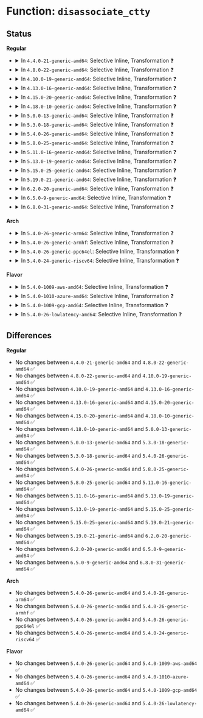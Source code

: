 # Function: <code>disassociate_ctty</code>

## Status
<b>Regular</b>
<ul>
<li>
<details>
<summary>In <code>4.4.0-21-generic-amd64</code>: Selective Inline, Transformation ❓</summary>

```c
void disassociate_ctty(int on_exit)
```

```json
{
  "name": "disassociate_ctty",
  "collision_type": "Unique Global",
  "inline_type": "Selective",
  "funcs": [
    {
      "addr": 18446744071583964704,
      "name": "disassociate_ctty",
      "external": true,
      "loc": "drivers/tty/tty_io.c:882",
      "file": "drivers/tty/tty_io.c",
      "inline": "not declared, inlined",
      "caller_inline": [
        "drivers/tty/tty_io.c:no_tty"
      ],
      "caller_func": [
        "kernel/exit.c:do_exit",
        "drivers/tty/tty_io.c:no_tty"
      ]
    }
  ],
  "symbols": [
    {
      "addr": 18446744071583964704,
      "name": "disassociate_ctty.part.25",
      "section": ".text",
      "bind": "STB_LOCAL",
      "size": 684
    },
    {
      "addr": 18446744071583965456,
      "name": "disassociate_ctty",
      "section": ".text",
      "bind": "STB_GLOBAL",
      "size": 43
    }
  ]
}
```
</details>
</li>
<li>
<details>
<summary>In <code>4.8.0-22-generic-amd64</code>: Selective Inline, Transformation ❓</summary>

```c
void disassociate_ctty(int on_exit)
```

```json
{
  "name": "disassociate_ctty",
  "collision_type": "Unique Global",
  "inline_type": "Selective",
  "funcs": [
    {
      "addr": 18446744071584299715,
      "name": "disassociate_ctty",
      "external": true,
      "loc": "drivers/tty/tty_io.c:888",
      "file": "drivers/tty/tty_io.c",
      "inline": "not declared, inlined",
      "caller_inline": [
        "drivers/tty/tty_io.c:no_tty"
      ],
      "caller_func": [
        "kernel/exit.c:do_exit",
        "drivers/tty/tty_io.c:no_tty"
      ]
    }
  ],
  "symbols": [
    {
      "addr": 18446744071584298912,
      "name": "disassociate_ctty.part.26",
      "section": ".text",
      "bind": "STB_LOCAL",
      "size": 666
    },
    {
      "addr": 18446744071584299648,
      "name": "disassociate_ctty",
      "section": ".text",
      "bind": "STB_GLOBAL",
      "size": 43
    }
  ]
}
```
</details>
</li>
<li>
<details>
<summary>In <code>4.10.0-19-generic-amd64</code>: Selective Inline, Transformation ❓</summary>

```c
void disassociate_ctty(int on_exit)
```

```json
{
  "name": "disassociate_ctty",
  "collision_type": "Unique Global",
  "inline_type": "Selective",
  "funcs": [
    {
      "addr": 18446744071584481779,
      "name": "disassociate_ctty",
      "external": true,
      "loc": "drivers/tty/tty_io.c:888",
      "file": "drivers/tty/tty_io.c",
      "inline": "not declared, inlined",
      "caller_inline": [
        "drivers/tty/tty_io.c:no_tty"
      ],
      "caller_func": [
        "kernel/exit.c:do_exit",
        "drivers/tty/tty_io.c:no_tty"
      ]
    }
  ],
  "symbols": [
    {
      "addr": 18446744071584480976,
      "name": "disassociate_ctty.part.28",
      "section": ".text",
      "bind": "STB_LOCAL",
      "size": 666
    },
    {
      "addr": 18446744071584481712,
      "name": "disassociate_ctty",
      "section": ".text",
      "bind": "STB_GLOBAL",
      "size": 43
    }
  ]
}
```
</details>
</li>
<li>
<details>
<summary>In <code>4.13.0-16-generic-amd64</code>: Selective Inline, Transformation ❓</summary>

```c
void disassociate_ctty(int on_exit)
```

```json
{
  "name": "disassociate_ctty",
  "collision_type": "Unique Global",
  "inline_type": "Selective",
  "funcs": [
    {
      "addr": 18446744071584601571,
      "name": "disassociate_ctty",
      "external": true,
      "loc": "drivers/tty/tty_jobctrl.c:256",
      "file": "drivers/tty/tty_jobctrl.c",
      "inline": "not declared, inlined",
      "caller_inline": [
        "drivers/tty/tty_jobctrl.c:no_tty"
      ],
      "caller_func": [
        "kernel/exit.c:do_exit",
        "drivers/tty/tty_jobctrl.c:no_tty"
      ]
    }
  ],
  "symbols": [
    {
      "addr": 18446744071584600480,
      "name": "disassociate_ctty.part.3",
      "section": ".text",
      "bind": "STB_LOCAL",
      "size": 578
    },
    {
      "addr": 18446744071584601504,
      "name": "disassociate_ctty",
      "section": ".text",
      "bind": "STB_GLOBAL",
      "size": 44
    }
  ]
}
```
</details>
</li>
<li>
<details>
<summary>In <code>4.15.0-20-generic-amd64</code>: Selective Inline, Transformation ❓</summary>

```c
void disassociate_ctty(int on_exit)
```

```json
{
  "name": "disassociate_ctty",
  "collision_type": "Unique Global",
  "inline_type": "Selective",
  "funcs": [
    {
      "addr": 18446744071585014019,
      "name": "disassociate_ctty",
      "external": true,
      "loc": "drivers/tty/tty_jobctrl.c:257",
      "file": "drivers/tty/tty_jobctrl.c",
      "inline": "not declared, inlined",
      "caller_inline": [
        "drivers/tty/tty_jobctrl.c:no_tty"
      ],
      "caller_func": [
        "kernel/exit.c:do_exit",
        "drivers/tty/tty_jobctrl.c:no_tty"
      ]
    }
  ],
  "symbols": [
    {
      "addr": 18446744071585012928,
      "name": "disassociate_ctty.part.3",
      "section": ".text",
      "bind": "STB_LOCAL",
      "size": 584
    },
    {
      "addr": 18446744071585013952,
      "name": "disassociate_ctty",
      "section": ".text",
      "bind": "STB_GLOBAL",
      "size": 44
    }
  ]
}
```
</details>
</li>
<li>
<details>
<summary>In <code>4.18.0-10-generic-amd64</code>: Selective Inline, Transformation ❓</summary>

```c
void disassociate_ctty(int on_exit)
```

```json
{
  "name": "disassociate_ctty",
  "collision_type": "Unique Global",
  "inline_type": "Selective",
  "funcs": [
    {
      "addr": 18446744071585248179,
      "name": "disassociate_ctty",
      "external": true,
      "loc": "drivers/tty/tty_jobctrl.c:257",
      "file": "drivers/tty/tty_jobctrl.c",
      "inline": "not declared, inlined",
      "caller_inline": [
        "drivers/tty/tty_jobctrl.c:no_tty"
      ],
      "caller_func": [
        "kernel/exit.c:do_exit",
        "drivers/tty/tty_jobctrl.c:no_tty"
      ]
    }
  ],
  "symbols": [
    {
      "addr": 18446744071585247088,
      "name": "disassociate_ctty.part.5",
      "section": ".text",
      "bind": "STB_LOCAL",
      "size": 584
    },
    {
      "addr": 18446744071585248112,
      "name": "disassociate_ctty",
      "section": ".text",
      "bind": "STB_GLOBAL",
      "size": 44
    }
  ]
}
```
</details>
</li>
<li>
<details>
<summary>In <code>5.0.0-13-generic-amd64</code>: Selective Inline, Transformation ❓</summary>

```c
void disassociate_ctty(int on_exit)
```

```json
{
  "name": "disassociate_ctty",
  "collision_type": "Unique Global",
  "inline_type": "Selective",
  "funcs": [
    {
      "addr": 18446744071585367587,
      "name": "disassociate_ctty",
      "external": true,
      "loc": "drivers/tty/tty_jobctrl.c:257",
      "file": "drivers/tty/tty_jobctrl.c",
      "inline": "not declared, inlined",
      "caller_inline": [
        "drivers/tty/tty_jobctrl.c:no_tty"
      ],
      "caller_func": [
        "kernel/exit.c:do_exit",
        "drivers/tty/tty_jobctrl.c:no_tty"
      ]
    }
  ],
  "symbols": [
    {
      "addr": 18446744071585366496,
      "name": "disassociate_ctty.part.5",
      "section": ".text",
      "bind": "STB_LOCAL",
      "size": 584
    },
    {
      "addr": 18446744071585367520,
      "name": "disassociate_ctty",
      "section": ".text",
      "bind": "STB_GLOBAL",
      "size": 44
    }
  ]
}
```
</details>
</li>
<li>
<details>
<summary>In <code>5.3.0-18-generic-amd64</code>: Selective Inline, Transformation ❓</summary>

```c
void disassociate_ctty(int on_exit)
```

```json
{
  "name": "disassociate_ctty",
  "collision_type": "Unique Global",
  "inline_type": "Selective",
  "funcs": [
    {
      "addr": 18446744071585581268,
      "name": "disassociate_ctty",
      "external": true,
      "loc": "drivers/tty/tty_jobctrl.c:257",
      "file": "drivers/tty/tty_jobctrl.c",
      "inline": "not declared, inlined",
      "caller_inline": [
        "drivers/tty/tty_jobctrl.c:no_tty"
      ],
      "caller_func": [
        "kernel/exit.c:do_exit",
        "drivers/tty/tty_jobctrl.c:no_tty"
      ]
    }
  ],
  "symbols": [
    {
      "addr": 18446744071585580192,
      "name": "disassociate_ctty.part.0",
      "section": ".text",
      "bind": "STB_LOCAL",
      "size": 574
    },
    {
      "addr": 18446744071585581200,
      "name": "disassociate_ctty",
      "section": ".text",
      "bind": "STB_GLOBAL",
      "size": 43
    }
  ]
}
```
</details>
</li>
<li>
<details>
<summary>In <code>5.4.0-26-generic-amd64</code>: Selective Inline, Transformation ❓</summary>

```c
void disassociate_ctty(int on_exit)
```

```json
{
  "name": "disassociate_ctty",
  "collision_type": "Unique Global",
  "inline_type": "Selective",
  "funcs": [
    {
      "addr": 18446744071585722180,
      "name": "disassociate_ctty",
      "external": true,
      "loc": "drivers/tty/tty_jobctrl.c:257",
      "file": "drivers/tty/tty_jobctrl.c",
      "inline": "not declared, inlined",
      "caller_inline": [
        "drivers/tty/tty_jobctrl.c:no_tty"
      ],
      "caller_func": [
        "kernel/exit.c:do_exit",
        "drivers/tty/tty_jobctrl.c:no_tty"
      ]
    }
  ],
  "symbols": [
    {
      "addr": 18446744071585721104,
      "name": "disassociate_ctty.part.0",
      "section": ".text",
      "bind": "STB_LOCAL",
      "size": 574
    },
    {
      "addr": 18446744071585722112,
      "name": "disassociate_ctty",
      "section": ".text",
      "bind": "STB_GLOBAL",
      "size": 43
    }
  ]
}
```
</details>
</li>
<li>
<details>
<summary>In <code>5.8.0-25-generic-amd64</code>: Selective Inline, Transformation ❓</summary>

```c
void disassociate_ctty(int on_exit)
```

```json
{
  "name": "disassociate_ctty",
  "collision_type": "Unique Global",
  "inline_type": "Selective",
  "funcs": [
    {
      "addr": 18446744071586453807,
      "name": "disassociate_ctty",
      "external": true,
      "loc": "drivers/tty/tty_jobctrl.c:257",
      "file": "drivers/tty/tty_jobctrl.c",
      "inline": "not declared, inlined",
      "caller_inline": [
        "drivers/tty/tty_jobctrl.c:tty_jobctrl_ioctl"
      ],
      "caller_func": [
        "kernel/exit.c:do_exit",
        "drivers/tty/tty_jobctrl.c:tty_jobctrl_ioctl"
      ]
    }
  ],
  "symbols": [
    {
      "addr": 18446744071586451984,
      "name": "disassociate_ctty.part.0",
      "section": ".text",
      "bind": "STB_LOCAL",
      "size": 728
    },
    {
      "addr": 18446744071586453296,
      "name": "disassociate_ctty",
      "section": ".text",
      "bind": "STB_GLOBAL",
      "size": 43
    }
  ]
}
```
</details>
</li>
<li>
<details>
<summary>In <code>5.11.0-16-generic-amd64</code>: Selective Inline, Transformation ❓</summary>

```c
void disassociate_ctty(int on_exit)
```

```json
{
  "name": "disassociate_ctty",
  "collision_type": "Unique Global",
  "inline_type": "Selective",
  "funcs": [
    {
      "addr": 18446744071586568244,
      "name": "disassociate_ctty",
      "external": true,
      "loc": "drivers/tty/tty_jobctrl.c:259",
      "file": "drivers/tty/tty_jobctrl.c",
      "inline": "not declared, inlined",
      "caller_inline": [
        "drivers/tty/tty_jobctrl.c:tty_jobctrl_ioctl"
      ],
      "caller_func": [
        "kernel/exit.c:do_exit",
        "drivers/tty/tty_jobctrl.c:tty_jobctrl_ioctl"
      ]
    }
  ],
  "symbols": [
    {
      "addr": 18446744071586566464,
      "name": "disassociate_ctty.part.0",
      "section": ".text",
      "bind": "STB_LOCAL",
      "size": 660
    },
    {
      "addr": 18446744071586567712,
      "name": "disassociate_ctty",
      "section": ".text",
      "bind": "STB_GLOBAL",
      "size": 43
    }
  ]
}
```
</details>
</li>
<li>
<details>
<summary>In <code>5.13.0-19-generic-amd64</code>: Selective Inline, Transformation ❓</summary>

```c
void disassociate_ctty(int on_exit)
```

```json
{
  "name": "disassociate_ctty",
  "collision_type": "Unique Global",
  "inline_type": "Selective",
  "funcs": [
    {
      "addr": 18446744071586451941,
      "name": "disassociate_ctty",
      "external": true,
      "loc": "drivers/tty/tty_jobctrl.c:264",
      "file": "drivers/tty/tty_jobctrl.c",
      "inline": "not declared, inlined",
      "caller_inline": [
        "drivers/tty/tty_jobctrl.c:no_tty"
      ],
      "caller_func": [
        "kernel/exit.c:do_exit",
        "drivers/tty/tty_jobctrl.c:no_tty"
      ]
    }
  ],
  "symbols": [
    {
      "addr": 18446744071586450640,
      "name": "disassociate_ctty.part.0",
      "section": ".text",
      "bind": "STB_LOCAL",
      "size": 656
    },
    {
      "addr": 18446744071586451872,
      "name": "disassociate_ctty",
      "section": ".text",
      "bind": "STB_GLOBAL",
      "size": 43
    }
  ]
}
```
</details>
</li>
<li>
<details>
<summary>In <code>5.15.0-25-generic-amd64</code>: Selective Inline, Transformation ❓</summary>

```c
void disassociate_ctty(int on_exit)
```

```json
{
  "name": "disassociate_ctty",
  "collision_type": "Unique Global",
  "inline_type": "Selective",
  "funcs": [
    {
      "addr": 18446744071586978885,
      "name": "disassociate_ctty",
      "external": true,
      "loc": "drivers/tty/tty_jobctrl.c:265",
      "file": "drivers/tty/tty_jobctrl.c",
      "inline": "not declared, inlined",
      "caller_inline": [
        "drivers/tty/tty_jobctrl.c:no_tty"
      ],
      "caller_func": [
        "kernel/exit.c:do_exit",
        "drivers/tty/tty_jobctrl.c:no_tty"
      ]
    }
  ],
  "symbols": [
    {
      "addr": 18446744071586977584,
      "name": "disassociate_ctty.part.0",
      "section": ".text",
      "bind": "STB_LOCAL",
      "size": 656
    },
    {
      "addr": 18446744071586978816,
      "name": "disassociate_ctty",
      "section": ".text",
      "bind": "STB_GLOBAL",
      "size": 43
    }
  ]
}
```
</details>
</li>
<li>
<details>
<summary>In <code>5.19.0-21-generic-amd64</code>: Selective Inline, Transformation ❓</summary>

```c
void disassociate_ctty(int on_exit)
```

```json
{
  "name": "disassociate_ctty",
  "collision_type": "Unique Global",
  "inline_type": "Selective",
  "funcs": [
    {
      "addr": 18446744071588275861,
      "name": "disassociate_ctty",
      "external": true,
      "loc": "drivers/tty/tty_jobctrl.c:265",
      "file": "drivers/tty/tty_jobctrl.c",
      "inline": "not declared, inlined",
      "caller_inline": [
        "drivers/tty/tty_jobctrl.c:no_tty"
      ],
      "caller_func": [
        "kernel/exit.c:do_exit",
        "drivers/tty/tty_jobctrl.c:no_tty"
      ]
    }
  ],
  "symbols": [
    {
      "addr": 18446744071588274496,
      "name": "disassociate_ctty.part.0",
      "section": ".text",
      "bind": "STB_LOCAL",
      "size": 671
    },
    {
      "addr": 18446744071588275776,
      "name": "disassociate_ctty",
      "section": ".text",
      "bind": "STB_GLOBAL",
      "size": 59
    }
  ]
}
```
</details>
</li>
<li>
<details>
<summary>In <code>6.2.0-20-generic-amd64</code>: Selective Inline, Transformation ❓</summary>

```c
void disassociate_ctty(int on_exit)
```

```json
{
  "name": "disassociate_ctty",
  "collision_type": "Unique Global",
  "inline_type": "Selective",
  "funcs": [
    {
      "addr": 18446744071589691077,
      "name": "disassociate_ctty",
      "external": true,
      "loc": "drivers/tty/tty_jobctrl.c:265",
      "file": "drivers/tty/tty_jobctrl.c",
      "inline": "not declared, inlined",
      "caller_inline": [
        "drivers/tty/tty_jobctrl.c:no_tty"
      ],
      "caller_func": [
        "kernel/exit.c:do_exit",
        "drivers/tty/tty_jobctrl.c:no_tty"
      ]
    }
  ],
  "symbols": [
    {
      "addr": 18446744071589689664,
      "name": "disassociate_ctty.part.0",
      "section": ".text",
      "bind": "STB_LOCAL",
      "size": 672
    },
    {
      "addr": 18446744071589690976,
      "name": "disassociate_ctty",
      "section": ".text",
      "bind": "STB_GLOBAL",
      "size": 59
    }
  ]
}
```
</details>
</li>
<li>
<details>
<summary>In <code>6.5.0-9-generic-amd64</code>: Selective Inline, Transformation ❓</summary>

```c
void disassociate_ctty(int on_exit)
```

```json
{
  "name": "disassociate_ctty",
  "collision_type": "Unique Global",
  "inline_type": "Selective",
  "funcs": [
    {
      "addr": 18446744071589995717,
      "name": "disassociate_ctty",
      "external": true,
      "loc": "drivers/tty/tty_jobctrl.c:265",
      "file": "drivers/tty/tty_jobctrl.c",
      "inline": "not declared, inlined",
      "caller_inline": [
        "drivers/tty/tty_jobctrl.c:no_tty"
      ],
      "caller_func": [
        "kernel/exit.c:do_exit",
        "drivers/tty/tty_jobctrl.c:no_tty"
      ]
    }
  ],
  "symbols": [
    {
      "addr": 18446744071589994304,
      "name": "disassociate_ctty.part.0",
      "section": ".text",
      "bind": "STB_LOCAL",
      "size": 672
    },
    {
      "addr": 18446744071589995616,
      "name": "disassociate_ctty",
      "section": ".text",
      "bind": "STB_GLOBAL",
      "size": 59
    }
  ]
}
```
</details>
</li>
<li>
<details>
<summary>In <code>6.8.0-31-generic-amd64</code>: Selective Inline, Transformation ❓</summary>

```c
void disassociate_ctty(int on_exit)
```

```json
{
  "name": "disassociate_ctty",
  "collision_type": "Unique Global",
  "inline_type": "Selective",
  "funcs": [
    {
      "addr": 18446744071590334117,
      "name": "disassociate_ctty",
      "external": true,
      "loc": "drivers/tty/tty_jobctrl.c:265",
      "file": "drivers/tty/tty_jobctrl.c",
      "inline": "not declared, inlined",
      "caller_inline": [
        "drivers/tty/tty_jobctrl.c:no_tty"
      ],
      "caller_func": [
        "kernel/exit.c:do_exit",
        "drivers/tty/tty_jobctrl.c:no_tty"
      ]
    }
  ],
  "symbols": [
    {
      "addr": 18446744071590332832,
      "name": "disassociate_ctty.part.0",
      "section": ".text",
      "bind": "STB_LOCAL",
      "size": 540
    },
    {
      "addr": 18446744071590334016,
      "name": "disassociate_ctty",
      "section": ".text",
      "bind": "STB_GLOBAL",
      "size": 59
    }
  ]
}
```
</details>
</li>
</ul>
<b>Arch</b>
<ul>
<li>
<details>
<summary>In <code>5.4.0-26-generic-arm64</code>: Selective Inline, Transformation ❓</summary>

```c
void disassociate_ctty(int on_exit)
```

```json
{
  "name": "disassociate_ctty",
  "collision_type": "Unique Global",
  "inline_type": "Selective",
  "funcs": [
    {
      "addr": 18446603336498415928,
      "name": "disassociate_ctty",
      "external": true,
      "loc": "drivers/tty/tty_jobctrl.c:257",
      "file": "drivers/tty/tty_jobctrl.c",
      "inline": "not declared, inlined",
      "caller_inline": [
        "drivers/tty/tty_jobctrl.c:no_tty"
      ],
      "caller_func": [
        "kernel/exit.c:do_exit",
        "drivers/tty/tty_jobctrl.c:no_tty"
      ]
    }
  ],
  "symbols": [
    {
      "addr": 18446603336498414424,
      "name": "disassociate_ctty.part.0",
      "section": ".text",
      "bind": "STB_LOCAL",
      "size": 772
    },
    {
      "addr": 18446603336498415840,
      "name": "disassociate_ctty",
      "section": ".text",
      "bind": "STB_GLOBAL",
      "size": 60
    }
  ]
}
```
</details>
</li>
<li>
<details>
<summary>In <code>5.4.0-26-generic-armhf</code>: Selective Inline, Transformation ❓</summary>

```c
void disassociate_ctty(int on_exit)
```

```json
{
  "name": "disassociate_ctty",
  "collision_type": "Unique Global",
  "inline_type": "Selective",
  "funcs": [
    {
      "addr": 3231086756,
      "name": "disassociate_ctty",
      "external": true,
      "loc": "drivers/tty/tty_jobctrl.c:257",
      "file": "drivers/tty/tty_jobctrl.c",
      "inline": "not declared, inlined",
      "caller_inline": [
        "drivers/tty/tty_jobctrl.c:no_tty"
      ],
      "caller_func": [
        "kernel/exit.c:do_exit",
        "drivers/tty/tty_jobctrl.c:no_tty"
      ]
    }
  ],
  "symbols": [
    {
      "addr": 3231085608,
      "name": "disassociate_ctty.part.0",
      "section": ".text",
      "bind": "STB_LOCAL",
      "size": 604
    },
    {
      "addr": 3231086660,
      "name": "disassociate_ctty",
      "section": ".text",
      "bind": "STB_GLOBAL",
      "size": 60
    }
  ]
}
```
</details>
</li>
<li>
<details>
<summary>In <code>5.4.0-26-generic-ppc64el</code>: Selective Inline, Transformation ❓</summary>

```c
void disassociate_ctty(int on_exit)
```

```json
{
  "name": "disassociate_ctty",
  "collision_type": "Unique Global",
  "inline_type": "Selective",
  "funcs": [
    {
      "addr": 13835058055291600316,
      "name": "disassociate_ctty",
      "external": true,
      "loc": "drivers/tty/tty_jobctrl.c:257",
      "file": "drivers/tty/tty_jobctrl.c",
      "inline": "not declared, inlined",
      "caller_inline": [
        "drivers/tty/tty_jobctrl.c:no_tty"
      ],
      "caller_func": [
        "kernel/exit.c:do_exit",
        "drivers/tty/tty_jobctrl.c:no_tty"
      ]
    }
  ],
  "symbols": [
    {
      "addr": 13835058055291598736,
      "name": "disassociate_ctty.part.0",
      "section": ".text",
      "bind": "STB_LOCAL",
      "size": 740
    },
    {
      "addr": 13835058055291600240,
      "name": "disassociate_ctty",
      "section": ".text",
      "bind": "STB_GLOBAL",
      "size": 40
    }
  ]
}
```
</details>
</li>
<li>
<details>
<summary>In <code>5.4.0-24-generic-riscv64</code>: Selective Inline, Transformation ❓</summary>

```c
void disassociate_ctty(int on_exit)
```

```json
{
  "name": "disassociate_ctty",
  "collision_type": "Unique Global",
  "inline_type": "Selective",
  "funcs": [
    {
      "addr": 18446743936276072162,
      "name": "disassociate_ctty",
      "external": true,
      "loc": "drivers/tty/tty_jobctrl.c:257",
      "file": "drivers/tty/tty_jobctrl.c",
      "inline": "not declared, inlined",
      "caller_inline": [
        "drivers/tty/tty_jobctrl.c:no_tty"
      ],
      "caller_func": [
        "kernel/exit.c:do_exit",
        "drivers/tty/tty_jobctrl.c:no_tty"
      ]
    }
  ],
  "symbols": [
    {
      "addr": 18446743936276071050,
      "name": "disassociate_ctty.part.0",
      "section": ".text",
      "bind": "STB_LOCAL",
      "size": 560
    },
    {
      "addr": 18446743936276072090,
      "name": "disassociate_ctty",
      "section": ".text",
      "bind": "STB_GLOBAL",
      "size": 52
    }
  ]
}
```
</details>
</li>
</ul>
<b>Flavor</b>
<ul>
<li>
<details>
<summary>In <code>5.4.0-1009-aws-amd64</code>: Selective Inline, Transformation ❓</summary>

```c
void disassociate_ctty(int on_exit)
```

```json
{
  "name": "disassociate_ctty",
  "collision_type": "Unique Global",
  "inline_type": "Selective",
  "funcs": [
    {
      "addr": 18446744071585483204,
      "name": "disassociate_ctty",
      "external": true,
      "loc": "drivers/tty/tty_jobctrl.c:257",
      "file": "drivers/tty/tty_jobctrl.c",
      "inline": "not declared, inlined",
      "caller_inline": [
        "drivers/tty/tty_jobctrl.c:no_tty"
      ],
      "caller_func": [
        "kernel/exit.c:do_exit",
        "drivers/tty/tty_jobctrl.c:no_tty"
      ]
    }
  ],
  "symbols": [
    {
      "addr": 18446744071585482128,
      "name": "disassociate_ctty.part.0",
      "section": ".text",
      "bind": "STB_LOCAL",
      "size": 574
    },
    {
      "addr": 18446744071585483136,
      "name": "disassociate_ctty",
      "section": ".text",
      "bind": "STB_GLOBAL",
      "size": 43
    }
  ]
}
```
</details>
</li>
<li>
<details>
<summary>In <code>5.4.0-1010-azure-amd64</code>: Selective Inline, Transformation ❓</summary>

```c
void disassociate_ctty(int on_exit)
```

```json
{
  "name": "disassociate_ctty",
  "collision_type": "Unique Global",
  "inline_type": "Selective",
  "funcs": [
    {
      "addr": 18446744071585353108,
      "name": "disassociate_ctty",
      "external": true,
      "loc": "drivers/tty/tty_jobctrl.c:257",
      "file": "drivers/tty/tty_jobctrl.c",
      "inline": "not declared, inlined",
      "caller_inline": [
        "drivers/tty/tty_jobctrl.c:no_tty"
      ],
      "caller_func": [
        "kernel/exit.c:do_exit",
        "drivers/tty/tty_jobctrl.c:no_tty"
      ]
    }
  ],
  "symbols": [
    {
      "addr": 18446744071585352048,
      "name": "disassociate_ctty.part.0",
      "section": ".text",
      "bind": "STB_LOCAL",
      "size": 562
    },
    {
      "addr": 18446744071585353040,
      "name": "disassociate_ctty",
      "section": ".text",
      "bind": "STB_GLOBAL",
      "size": 43
    }
  ]
}
```
</details>
</li>
<li>
<details>
<summary>In <code>5.4.0-1009-gcp-amd64</code>: Selective Inline, Transformation ❓</summary>

```c
void disassociate_ctty(int on_exit)
```

```json
{
  "name": "disassociate_ctty",
  "collision_type": "Unique Global",
  "inline_type": "Selective",
  "funcs": [
    {
      "addr": 18446744071585672580,
      "name": "disassociate_ctty",
      "external": true,
      "loc": "drivers/tty/tty_jobctrl.c:257",
      "file": "drivers/tty/tty_jobctrl.c",
      "inline": "not declared, inlined",
      "caller_inline": [
        "drivers/tty/tty_jobctrl.c:no_tty"
      ],
      "caller_func": [
        "kernel/exit.c:do_exit",
        "drivers/tty/tty_jobctrl.c:no_tty"
      ]
    }
  ],
  "symbols": [
    {
      "addr": 18446744071585671504,
      "name": "disassociate_ctty.part.0",
      "section": ".text",
      "bind": "STB_LOCAL",
      "size": 574
    },
    {
      "addr": 18446744071585672512,
      "name": "disassociate_ctty",
      "section": ".text",
      "bind": "STB_GLOBAL",
      "size": 43
    }
  ]
}
```
</details>
</li>
<li>
<details>
<summary>In <code>5.4.0-26-lowlatency-amd64</code>: Selective Inline, Transformation ❓</summary>

```c
void disassociate_ctty(int on_exit)
```

```json
{
  "name": "disassociate_ctty",
  "collision_type": "Unique Global",
  "inline_type": "Selective",
  "funcs": [
    {
      "addr": 18446744071585780692,
      "name": "disassociate_ctty",
      "external": true,
      "loc": "drivers/tty/tty_jobctrl.c:257",
      "file": "drivers/tty/tty_jobctrl.c",
      "inline": "not declared, inlined",
      "caller_inline": [
        "drivers/tty/tty_jobctrl.c:no_tty"
      ],
      "caller_func": [
        "kernel/exit.c:do_exit",
        "drivers/tty/tty_jobctrl.c:no_tty"
      ]
    }
  ],
  "symbols": [
    {
      "addr": 18446744071585779632,
      "name": "disassociate_ctty.part.0",
      "section": ".text",
      "bind": "STB_LOCAL",
      "size": 555
    },
    {
      "addr": 18446744071585780624,
      "name": "disassociate_ctty",
      "section": ".text",
      "bind": "STB_GLOBAL",
      "size": 43
    }
  ]
}
```
</details>
</li>
</ul>

## Differences
<b>Regular</b>
<ul>
<li>
No changes between <code>4.4.0-21-generic-amd64</code> and <code>4.8.0-22-generic-amd64</code> ✅
</li>
<li>
No changes between <code>4.8.0-22-generic-amd64</code> and <code>4.10.0-19-generic-amd64</code> ✅
</li>
<li>
No changes between <code>4.10.0-19-generic-amd64</code> and <code>4.13.0-16-generic-amd64</code> ✅
</li>
<li>
No changes between <code>4.13.0-16-generic-amd64</code> and <code>4.15.0-20-generic-amd64</code> ✅
</li>
<li>
No changes between <code>4.15.0-20-generic-amd64</code> and <code>4.18.0-10-generic-amd64</code> ✅
</li>
<li>
No changes between <code>4.18.0-10-generic-amd64</code> and <code>5.0.0-13-generic-amd64</code> ✅
</li>
<li>
No changes between <code>5.0.0-13-generic-amd64</code> and <code>5.3.0-18-generic-amd64</code> ✅
</li>
<li>
No changes between <code>5.3.0-18-generic-amd64</code> and <code>5.4.0-26-generic-amd64</code> ✅
</li>
<li>
No changes between <code>5.4.0-26-generic-amd64</code> and <code>5.8.0-25-generic-amd64</code> ✅
</li>
<li>
No changes between <code>5.8.0-25-generic-amd64</code> and <code>5.11.0-16-generic-amd64</code> ✅
</li>
<li>
No changes between <code>5.11.0-16-generic-amd64</code> and <code>5.13.0-19-generic-amd64</code> ✅
</li>
<li>
No changes between <code>5.13.0-19-generic-amd64</code> and <code>5.15.0-25-generic-amd64</code> ✅
</li>
<li>
No changes between <code>5.15.0-25-generic-amd64</code> and <code>5.19.0-21-generic-amd64</code> ✅
</li>
<li>
No changes between <code>5.19.0-21-generic-amd64</code> and <code>6.2.0-20-generic-amd64</code> ✅
</li>
<li>
No changes between <code>6.2.0-20-generic-amd64</code> and <code>6.5.0-9-generic-amd64</code> ✅
</li>
<li>
No changes between <code>6.5.0-9-generic-amd64</code> and <code>6.8.0-31-generic-amd64</code> ✅
</li>
</ul>
<b>Arch</b>
<ul>
<li>
No changes between <code>5.4.0-26-generic-amd64</code> and <code>5.4.0-26-generic-arm64</code> ✅
</li>
<li>
No changes between <code>5.4.0-26-generic-amd64</code> and <code>5.4.0-26-generic-armhf</code> ✅
</li>
<li>
No changes between <code>5.4.0-26-generic-amd64</code> and <code>5.4.0-26-generic-ppc64el</code> ✅
</li>
<li>
No changes between <code>5.4.0-26-generic-amd64</code> and <code>5.4.0-24-generic-riscv64</code> ✅
</li>
</ul>
<b>Flavor</b>
<ul>
<li>
No changes between <code>5.4.0-26-generic-amd64</code> and <code>5.4.0-1009-aws-amd64</code> ✅
</li>
<li>
No changes between <code>5.4.0-26-generic-amd64</code> and <code>5.4.0-1010-azure-amd64</code> ✅
</li>
<li>
No changes between <code>5.4.0-26-generic-amd64</code> and <code>5.4.0-1009-gcp-amd64</code> ✅
</li>
<li>
No changes between <code>5.4.0-26-generic-amd64</code> and <code>5.4.0-26-lowlatency-amd64</code> ✅
</li>
</ul>
